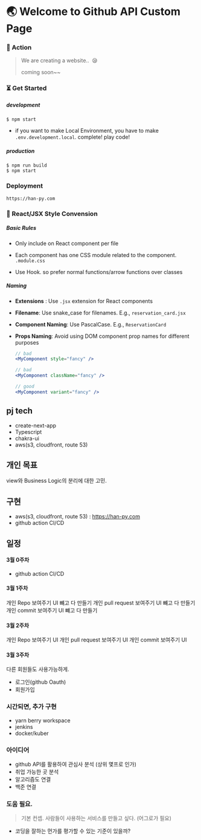 # :earth_asia: Welcome to Github API Custom Page

### :seedling: Action

> We are creating a website..  :sleepy:
>
> coming soon~~

### :hourglass_flowing_sand: Get Started

##### development

```
$ npm start
```

- if you want to make Local Environment, you have to make `.env.development.local`. complete! play code!

##### production

```
$ npm run build
$ npm start
```

### Deployment

```
https://han-py.com
```

### :bookmark_tabs: React/JSX Style Convension

##### Basic Rules

- Only include on React component per file

- Each component has one CSS module related to the component. `.module.css`

- Use Hook. so prefer normal functions/arrow functions over classes

##### Naming

- **Extensions** : Use `.jsx` extension for React components

- **Filename**: Use snake_case for filenames. E.g., `reservation_card.jsx`

- **Component Naming**: Use PascalCase. E.g., `ReservationCard`

- **Props Naming**: Avoid using DOM component prop names for different purposes

  ```jsx
  // bad
  <MyComponent style="fancy" />

  // bad
  <MyComponent className="fancy" />

  // good
  <MyComponent variant="fancy" />
  ```

## pj tech

- create-next-app
- Typescript
- chakra-ui
- aws(s3, cloudfront, route 53)

## 개인 목표

view와 Business Logic의 분리에 대한 고민.

## 구현

- aws(s3, cloudfront, route 53) : https://han-py.com
- github action CI/CD

## 일정

#### 3월 0주차

- github action CI/CD

#### 3월 1주차

개인 Repo 보여주기 UI 뺴고 다 만들기
개인 pull request 보여주기 UI 뺴고 다 만들기
개인 commit 보여주기 UI 뺴고 다 만들기

#### 3월 2주차

개인 Repo 보여주기 UI
개인 pull request 보여주기 UI
개인 commit 보여주기 UI

#### 3월 3주차

다른 회원들도 사용가능하게.

- 로그인(github Oauth)
- 회원가입

### 시간되면, 추가 구현

- yarn berry workspace
- jenkins
- docker/kuber

### 아이디어

- github API를 활용하여 관심사 분석 (상위 몇프로 인가)
- 취업 가능한 곳 분석
- 알고리즘도 연결
- 백준 연결

### 도움 필요.

> 기본 컨셉. 사람들이 사용하는 서비스를 만들고 싶다. (어그로가 필요)

- 코딩을 잘하는 먼가를 평가할 수 있는 기준이 있을까?
